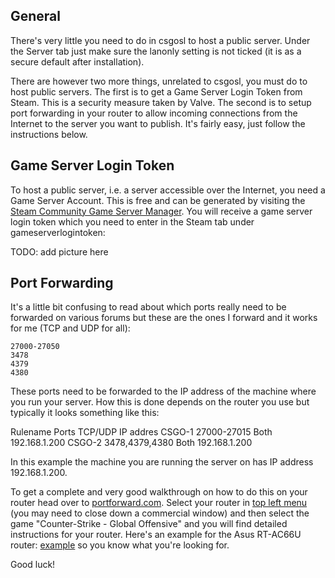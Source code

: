 ## General
There's very little you need to do in csgosl to host a public server. Under the Server tab just make sure the lanonly setting is not ticked (it is as a secure default after installation).

There are however two more things, unrelated to csgosl, you must do to host public servers. The first is to get a Game Server Login Token from Steam. This is a security measure taken by Valve. The second is to setup port forwarding in your router to allow incoming connections from the Internet to the server you want to publish. It's fairly easy, just follow the instructions below.

## Game Server Login Token
To host a public server, i.e. a server accessible over the Internet, you need a Game Server Account. This is free and can be generated by visiting the [Steam Community Game Server Manager](http://steamcommunity.com/dev/managegameservers). You will receive a game server login token which you need to enter in the Steam tab under gameserverlogintoken:

TODO: add picture here

## Port Forwarding
It's a little bit confusing to read about which ports really need to be forwarded on various forums but these are the ones I forward and it works for me (TCP and UDP for all):

`27000-27050 `<br>
`3478`<br>
`4379`<br>
`4380`<br>

These ports need to be forwarded to the IP address of the machine where you run your server. How this is done depends on the router you use but typically it looks something like this:

Rulename      Ports            TCP/UDP          IP addres
CSGO-1        27000-27015      Both             192.168.1.200
CSGO-2        3478,4379,4380   Both             192.168.1.200

In this example the machine you are running the server on has IP address 192.168.1.200.

To get a complete and very good walkthrough on how to do this on your router head over to [portforward.com](http://portforward.com/). Select your router in [top left menu](http://portforward.com/english/routers/port_forwarding/routerindex.htm) (you may need to close down a commercial window) and then select the game "Counter-Strike - Global Offensive" and you will find detailed instructions for your router. Here's an example for the Asus RT-AC66U router: [example](http://portforward.com/english/routers/port_forwarding/Asus/RT-AC66U/Counter-Strike_-_Global_Offensive.htm) so you know what you're looking for. 

Good luck!

